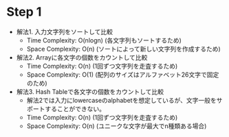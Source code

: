 # Step 1

- 解法1. 入力文字列をソートして比較
	- Time Complexity: O(nlogn) (各文字列もソートするため)
	- Space Complexity: O(n) (ソートによって新しい文字列を作成するため)
- 解法2. Arrayに各文字の個数をカウントして比較
	- Time Complexity: O(n) (1回ずつ文字列を走査するため)
	- Space Complexity: O(1) (配列のサイズはアルファベット26文字で固定のため)
- 解法3. Hash Tableで各文字の個数をカウントして比較
	- 解法2では入力にlowercaseのalphabetを想定しているが、文字一般をサポートすることができない。
	- Time Complexity: O(n) (1回ずつ文字列を走査するため)
	- Space Complexity: O(n) (ユニークな文字が最大でn種類ある場合)
